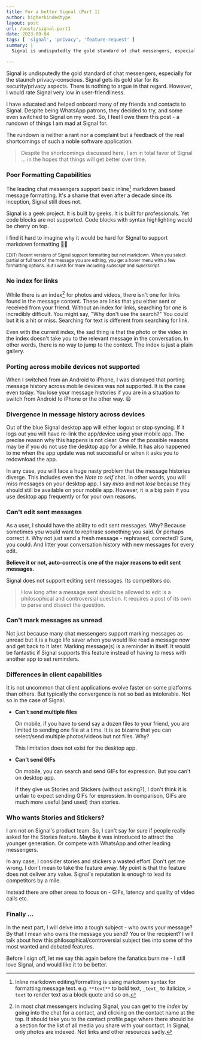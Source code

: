 ```yaml
---
title: For a better Signal (Part 1)
author: higherkindedtype
layout: post
url: /posts/signal-part1
date: 2023-09-04
tags: [ 'signal', 'privacy', 'feature-request' ]
summary: |
  Signal is undisputedly the gold standard of chat messengers, especially for the staunch privacy-conscious. Signal gets its gold star for its security/privacy aspects. Nothing to argue in that regard. **However, I would rate Signal very low when it comes to user friendliness**. Read the post find out why.

---
```


Signal is undisputedly the gold standard of chat messengers, especially for the staunch privacy-conscious. Signal gets its gold star for its security/privacy aspects. There is nothing to argue in that regard. However, I would rate Signal very low in user-friendliness.

I have educated and helped onboard many of my friends and contacts to Signal. Despite being WhatsApp patrons, they decided to try, and some even switched to Signal on my word. So, I feel I owe them this post - a rundown of things I am mad at Signal for.

The rundown is neither a rant nor a complaint but a feedback of the real shortcomings of such a noble software application.

> Despite the shortcomings discussed here, I am in total favor of Signal ... in the hopes that things will get better over time.

### Poor Formatting Capabilities

The leading chat messengers support basic inline[^2] markdown based message formatting. It's a shame that even after a decade since its inception, Signal still does not.

Signal is a geek project. It is built by geeks. It is built for professionals. Yet code blocks are not supported. Code blocks with syntax highlighting would be cherry on top.

I find it hard to imagine why it would be hard for Signal to support markdown formatting 🤷‍♂️

<small>EDIT: Recent versions of Signal support formatting but not markdown. When you select partial or full text of the message you are editing, you get a hover menu with a few formatting options. But I wish for more including _subscript_ and _superscript_.</small>

### No index for links

While there is an index[^1] for photos and videos, there isn't one for links found in the message content. These are links that you either sent or received from your friend. Without an index for links, searching for one is incredibly difficult. You might say, "Why don't use the search?" You could but it is a hit or miss. Searching for text is different from searching for link.

Even with the current index, the sad thing is that the photo or the video in the index doesn't take you to the relevant message in the conversation. In other words, there is no way to jump to the context. The index is just a plain gallery.

### Porting across mobile devices not supported

When I switched from an Android to iPhone, I was dismayed that porting message history across mobile devices was not supported. It is the case even today. You lose your message histories if you are in a situation to switch from Android to iPhone or the other way. 😫

### Divergence in message history across devices

Out of the blue Signal desktop app will either logout or stop syncing. If it logs out you will have re-link the app/device using your mobile app. The precise reason why this happens is not clear. One of the possible reasons may be if you do not use the desktop app for a while. It has also happened to me when the app update was not successful or when it asks you to redownload the app.

In any case, you will face a huge nasty problem that the message histories diverge. This includes even the _Note to self_ chat. In other words, you will miss messages on your desktop app. I say _miss_ and not _lose_ because they should still be available on your mobile app. However, it is a big pain if you use desktop app frequently or for your own reasons.

### Can't edit sent messages

As a user, I should have the ability to edit sent messages. Why? Because sometimes you would want to rephrase something you said. Or perhaps correct it. Why not just send a fresh message - rephrased, corrected? Sure, you could. And litter your conversation history with new messages for every edit.

**Believe it or not, auto-correct is one of the major reasons to edit sent messages.**

Signal does not support editing sent messages. Its competitors do.

> How long after a message sent should be allowed to edit is a philosophical and controversial question. It requires a post of its own to parse and dissect the question.

### Can't mark messages as unread

Not just because many chat messengers support marking messages as unread but it is a huge life saver when you would like read a message now and get back to it later. Marking message(s) is a reminder in itself. It would be fantastic if Signal supports this feature instead of having to mess with another app to set reminders.

### Differences in client capabilities

It is not uncommon that client applications evolve faster on some platforms than others. But typically the convergence is not so bad as intolerable. Not so in the case of Signal.

- **Can't send multiple files**
  
  On mobile, if you have to send say a dozen files to your friend, you are limited to sending one file at a time. It is so bizarre that you can select/send multiple photos/videos but not files. Why?

  This limitation does not exist for the desktop app.

- **Can't send GIFs**

  On mobile, you can search and send GIFs for expression. But you can't on desktop app.

  If they give us Stories and Stickers (without asking?), I don't think it is unfair to expect sending GIFs for expression. In comparison, GIFs are much more useful (and used) than stories.

### Who wants Stories and Stickers?

I am not on Signal's product team. So, I can't say for sure if people really asked for the Stories feature. Maybe it was introduced to attract the younger generation. Or compete with WhatsApp and other leading messengers.

In any case, I consider stories and stickers a wasted effort. Don't get me wrong. I don't mean to take the feature away. My point is that the feature does not deliver any value. Signal's reputation is enough to lead its competitors by a mile.

Instead there are other areas to focus on - GIFs, latency and quality of video calls etc.

### Finally ...

In the next part, I will delve into a tough subject - who owns your message? By that I mean who owns the message you send? You or the recipient? I will talk about how this philosophical/controversial subject ties into some of the most wanted and debated features.

Before I sign off, let me say this again before the fanatics burn me - I still love Signal, and would like it to be better.


[^1]: In most chat messengers including Signal, you can get to the _index_ by going into the chat for a contact, and clicking on the contact name at the top. It should take you to the contact profile page where there should be a section for the list of all media you share with your contact. In Signal, only photos are indexed. Not links and other resources sadly.
[^2]: Inline markdown editing/formatting is using markdown syntax for formatting message text. e.g. `**text**` to bold text, `_text_` to italicize, `> text` to render text as a block quote  and so on.